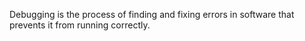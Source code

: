 Debugging is the process of finding and fixing errors in software that prevents it from running correctly.